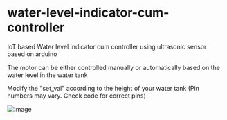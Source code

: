 # water-level-indicator-cum-controller
IoT based Water level indicator cum controller using ultrasonic sensor based on arduino 

The motor can be either controlled manually or automatically based on the water level in the water tank

Modify the "set_val" according to the height of your water tank
(Pin numbers may vary. Check code for correct pins)

![image](https://github.com/mr-mister007/water-level-indicator-cum-controller/assets/48949823/2c0bd2f9-892a-4991-9e84-64b5561a5cdf)
